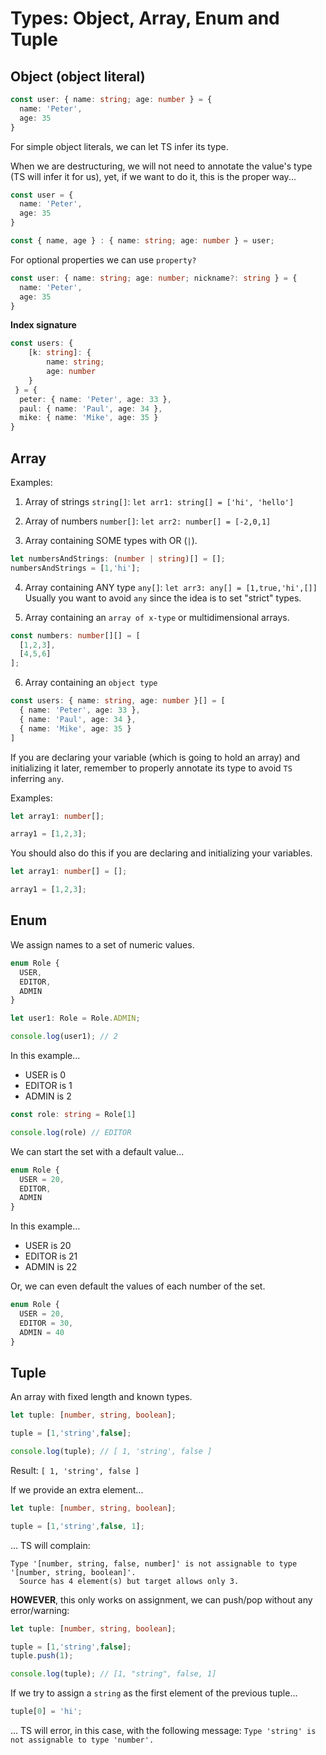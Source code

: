 # Types: Object, Array, Enum and Tuple

## Object (object literal)

```ts
const user: { name: string; age: number } = {
  name: 'Peter',
  age: 35
}
```

For simple object literals, we can let TS infer its type.

When we are destructuring, we will not need to annotate the value's type (TS will infer it for us), yet, if we want to do it, this is the proper way...

```ts
const user = {
  name: 'Peter',
  age: 35
}

const { name, age } : { name: string; age: number } = user;
```

For optional properties we can use `property?`

```ts
const user: { name: string; age: number; nickname?: string } = {
  name: 'Peter',
  age: 35
}
```

**Index signature**

<!--
TODO:
  What are index signatures
-->

```ts
const users: { 
    [k: string]: {
        name: string;
        age: number
    }
 } = {
  peter: { name: 'Peter', age: 33 },
  paul: { name: 'Paul', age: 34 },
  mike: { name: 'Mike', age: 35 }
}
```

## Array

Examples:

1. Array of strings `string[]`: `let arr1: string[] = ['hi', 'hello']`

2. Array of numbers `number[]`: `let arr2: number[] = [-2,0,1]`

3. Array containing SOME types with OR (`|`).

```ts
let numbersAndStrings: (number | string)[] = [];
numbersAndStrings = [1,'hi'];
```

4. Array containing ANY type `any[]`: `let arr3: any[] = [1,true,'hi',[]]` Usually you want to avoid `any` since the idea is to set "strict" types.

5. Array containing an `array of x-type` or multidimensional arrays.
```ts
const numbers: number[][] = [
  [1,2,3],
  [4,5,6]
];
```

6. Array containing an `object type`

```ts
const users: { name: string, age: number }[] = [
  { name: 'Peter', age: 33 },
  { name: 'Paul', age: 34 },
  { name: 'Mike', age: 35 }
]
```

If you are declaring your variable (which is going to hold an array) and initializing it later, remember to properly annotate its type to avoid `TS` inferring `any`.

Examples:

```ts
let array1: number[];

array1 = [1,2,3];
```

You should also do this if you are declaring and initializing your variables. 

```ts
let array1: number[] = [];

array1 = [1,2,3];
```

## Enum
We assign names to a set of numeric values.

```ts
enum Role {
  USER,
  EDITOR,
  ADMIN
}

let user1: Role = Role.ADMIN;

console.log(user1); // 2
```

In this example...
* USER is 0
* EDITOR is 1
* ADMIN is 2

```ts
const role: string = Role[1]

console.log(role) // EDITOR
```

We can start the set with a default value...
```ts
enum Role {
  USER = 20,
  EDITOR,
  ADMIN
}
```
In this example...
* USER is 20
* EDITOR is 21
* ADMIN is 22

Or, we can even default the values of each number of the set.

```ts
enum Role {
  USER = 20,
  EDITOR = 30,
  ADMIN = 40
}
```

## Tuple
An array with fixed length and known types.

```ts
let tuple: [number, string, boolean];

tuple = [1,'string',false];

console.log(tuple); // [ 1, 'string', false ]
```

Result: `[ 1, 'string', false ]`

If we provide an extra element...

```ts
let tuple: [number, string, boolean];

tuple = [1,'string',false, 1];

```
... TS will complain:

```
Type '[number, string, false, number]' is not assignable to type '[number, string, boolean]'.
  Source has 4 element(s) but target allows only 3.
```

**HOWEVER**, this only works on assignment, we can push/pop without any error/warning:

```ts
let tuple: [number, string, boolean];

tuple = [1,'string',false];
tuple.push(1);

console.log(tuple); // [1, "string", false, 1] 
```

If we try to assign a `string` as the first element of the previous tuple...

```ts
tuple[0] = 'hi';
```

... TS will error, in this case, with the following message: `Type 'string' is not assignable to type 'number'.`

